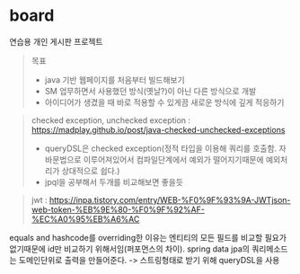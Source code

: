 # board
연습용 개인 게시판 프로젝트

>목표
>- java 기반 웹페이지를 처음부터 빌드해보기
>- SM 업무하면서 사용했던 방식(옛날?)이 아닌 다른 방식으로 개발
>- 아이디어가 생겼을 때 바로 적용할 수 있게끔 새로운 방식에 깊게 적응하기



>checked exception, unchecked exception : https://madplay.github.io/post/java-checked-unchecked-exceptions
>- queryDSL은 checked exception(정적 타입을 이용해 쿼리를 호출함. 자바문법으로 이루어져있어서 컴파일단계에서 예외가 떨어지기때문에 예외처리가 상대적으로 쉽다.)
>  - jpql을 공부해서 두개를 비교해보면 좋을듯



>jwt : https://inpa.tistory.com/entry/WEB-%F0%9F%93%9A-JWTjson-web-token-%EB%9E%80-%F0%9F%92%AF-%EC%A0%95%EB%A6%AC





equals and hashcode를 overriding한 이유는 엔티티의 모든 필드를 비교할 필요가 없기때문에 id만 비교하기 위해서임(퍼포먼스의 차이).
spring data jpa의 쿼리메소드는 도메인단위로 출력을 만들어준다.
-> 스트링형태로 받기 위해 queryDSL을 사용
